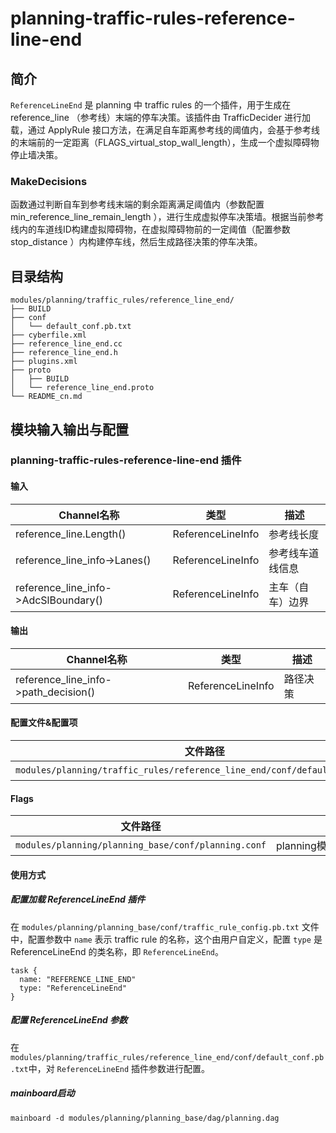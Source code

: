 planning-traffic-rules-reference-line-end
==============

## 简介
`ReferenceLineEnd` 是 planning 中 traffic rules 的一个插件，用于生成在 reference_line （参考线）末端的停车决策。该插件由 TrafficDecider 进行加载，通过 ApplyRule 接口方法，在满足自车距离参考线的阈值内，会基于参考线的末端前的一定距离（FLAGS_virtual_stop_wall_length），生成一个虚拟障碍物停止墙决策。

### MakeDecisions
函数通过判断自车到参考线末端的剩余距离满足阈值内（参数配置 min_reference_line_remain_length ），进行生成虚拟停车决策墙。根据当前参考线内的车道线ID构建虚拟障碍物，在虚拟障碍物前的一定阈值（配置参数 stop_distance ）内构建停车线，然后生成路径决策的停车决策。

## 目录结构
```shell
modules/planning/traffic_rules/reference_line_end/
├── BUILD
├── conf
│   └── default_conf.pb.txt
├── cyberfile.xml
├── reference_line_end.cc
├── reference_line_end.h
├── plugins.xml
├── proto
│   ├── BUILD
│   └── reference_line_end.proto
└── README_cn.md
```

## 模块输入输出与配置

### planning-traffic-rules-reference-line-end 插件

#### 输入
| Channel名称 | 类型 | 描述 |
| --- | --- | --- |
| reference_line.Length() | ReferenceLineInfo | 参考线长度 |
| reference_line_info->Lanes() | ReferenceLineInfo | 参考线车道线信息 |
| reference_line_info->AdcSlBoundary() | ReferenceLineInfo | 主车（自车）边界 |

#### 输出
| Channel名称 | 类型 | 描述 |
| --- | --- | --- |
| reference_line_info->path_decision() | ReferenceLineInfo | 路径决策 |

#### 配置文件&配置项
| 文件路径 | 类型/结构 | <div style="width: 300pt">说明</div> |
| ---- | ---- | ---- |
| `modules/planning/traffic_rules/reference_line_end/conf/default_conf.pb.txt` | apollo::planning::ReferenceLineEndConfig | ReferenceLineEnd 插件的配置文件 |

#### Flags

| 文件路径                                            |  <div style="width: 300pt">说明</div> |
| --------------------------------------------------- |  ------------------------------------ |
| `modules/planning/planning_base/conf/planning.conf` |  planning模块的flag配置文件           |

#### 使用方式
##### 配置加载 ReferenceLineEnd 插件
在 `modules/planning/planning_base/conf/traffic_rule_config.pb.txt` 文件中，配置参数中 `name` 表示 traffic rule 的名称，这个由用户自定义，配置 `type` 是 ReferenceLineEnd 的类名称，即 `ReferenceLineEnd`。
```
task {
  name: "REFERENCE_LINE_END"
  type: "ReferenceLineEnd"
}
```

##### 配置 ReferenceLineEnd 参数
在`modules/planning/traffic_rules/reference_line_end/conf/default_conf.pb.txt`中，对 `ReferenceLineEnd` 插件参数进行配置。

##### mainboard启动
```shell
mainboard -d modules/planning/planning_base/dag/planning.dag
```